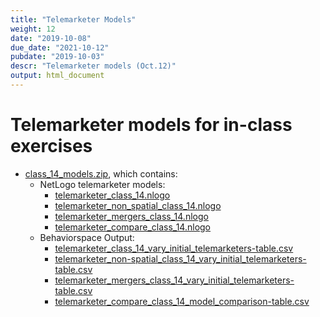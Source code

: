 ```yaml
---
title: "Telemarketer Models"
weight: 12
date: "2019-10-08"
due_date: "2021-10-12"
pubdate: "2019-10-03"
descr: "Telemarketer models (Oct.12)"
output: html_document
---
```

# Telemarketer models for in-class exercises

* [class_14_models.zip](/models/class_14/class_14_models.zip), which contains:
  * NetLogo telemarketer models:
    * [telemarketer_class_14.nlogo](/models/class_14/telemarketer_class_14.nlogo)
    * [telemarketer_non_spatial_class_14.nlogo](/models/class_14/telemarketer_class_14.nlogo)
    * [telemarketer_mergers_class_14.nlogo](/models/class_14/telemarketer_class_14.nlogo)
    * [telemarketer_compare_class_14.nlogo](/models/class_14/telemarketer_class_14.nlogo)
  * Behaviorspace Output:
    * [telemarketer_class_14_vary_initial_telemarketers-table.csv](/models/class_14/telemarketer_class_14_vary_initial_telemarketers-table.csv)
    * [telemarketer_non-spatial_class_14_vary_initial_telemarketers-table.csv](/models/class_14/telemarketer_non-spatial_class_14_vary_initial_telemarketers-table.csv)
    * [telemarketer_mergers_class_14_vary_initial_telemarketers-table.csv](/models/class_14/telemarketer_mergers_class_14_vary_initial_telemarketers-table.csv)
    * [telemarketer_compare_class_14_model_comparison-table.csv](/models/class_14/telemarketer_compare_class_14_model_comparisons.csv)
